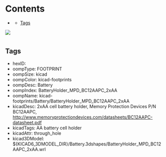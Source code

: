 



Contents
========

* [](#)
	* [Tags](#tags)
  
![][im]
# 

## Tags

- hexID: 
- oompType: FOOTPRINT
- oompSize: kicad
- oompColor: kicad-footprints
- oompDesc: Battery
- oompIndex: BatteryHolder_MPD_BC12AAPC_2xAA
- oompName: kicad-footprints/Battery/BatteryHolder_MPD_BC12AAPC_2xAA
- kicadDesc: 2xAA cell battery holder, Memory Protection Devices P/N BC12AAPC, http://www.memoryprotectiondevices.com/datasheets/BC12AAPC-datasheet.pdf
- kicadTags: AA battery cell holder
- kicadAttr: through_hole
- kicad3DModel: ${KICAD6_3DMODEL_DIR}/Battery.3dshapes/BatteryHolder_MPD_BC12AAPC_2xAA.wrl



[im]: image.png
